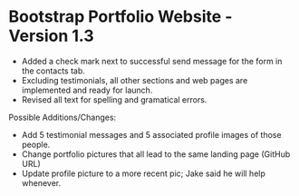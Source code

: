 # Bootstrap Portfolio Website - Version 1.3
- Added a check mark next to successful send message for the form in the contacts tab.
- Excluding testimonials, all other sections and web pages are implemented and ready for launch.
- Revised all text for spelling and gramatical errors.

Possible Additions/Changes:
- Add 5 testimonial messages and 5 associated profile images of those people.
- Change portfolio pictures that all lead to the same landing page (GitHub URL)
- Update profile picture to a more recent pic; Jake said he will help whenever.